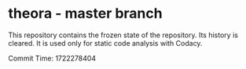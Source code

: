 # theora - master branch

This repository contains the frozen state of the repository.
Its history is cleared. It is used only for static code
analysis with Codacy.

Commit Time: 1722278404